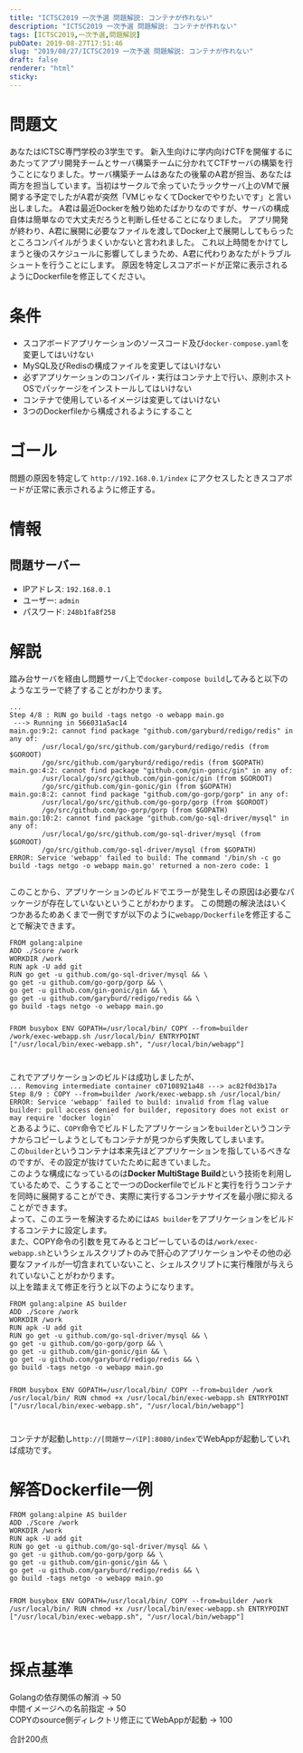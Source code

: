```yaml
---
title: "ICTSC2019 一次予選 問題解説: コンテナが作れない"
description: "ICTSC2019 一次予選 問題解説: コンテナが作れない"
tags: [ICTSC2019,一次予選,問題解説]
pubDate: 2019-08-27T17:51:46
slug: "2019/08/27/ICTSC2019 一次予選 問題解説: コンテナが作れない"
draft: false
renderer: "html"
sticky: 
---
```



<h1>問題文</h1>
<p>あなたはICTSC専門学校の3学生です。
新入生向けに学内向けCTFを開催するにあたってアプリ開発チームとサーバ構築チームに分かれてCTFサーバの構築を行うことになりました。サーバ構築チームはあなたの後輩のA君が担当、あなたは両方を担当しています。当初はサークルで余っていたラックサーバ上のVMで展開する予定でしたがA君が突然「VMじゃなくてDockerでやりたいです」と言い出しました。
A君は最近Dockerを触り始めたばかりなのですが、サーバの構成自体は簡単なので大丈夫だろうと判断し任せることになりました。
アプリ開発が終わり、A君に展開に必要なファイルを渡してDocker上で展開ししてもらったところコンパイルがうまくいかないと言われました。
これ以上時間をかけてしまうと後のスケジュールに影響してしまうため、A君に代わりあなたがトラブルシュートを行うことにします。
原因を特定しスコアボードが正常に表示されるようにDockerfileを修正してください。</p>
<h1>条件</h1>
<ul>
<li>スコアボードアプリケーションのソースコード及び<code>docker-compose.yaml</code>を変更してはいけない</li>
<li>MySQL及びRedisの構成ファイルを変更してはいけない</li>
<li>必ずアプリケーションのコンパイル・実行はコンテナ上で行い、原則ホストOSでパッケージをインストールしてはいけない</li>
<li>コンテナで使用しているイメージは変更してはいけない</li>
<li>3つのDockerfileから構成されるようにすること</li>
</ul>
<h1>ゴール</h1>
<p>問題の原因を特定して <code>http://192.168.0.1/index</code> にアクセスしたときスコアボードが正常に表示されるように修正する。</p>
<h1>情報</h1>
<h2>問題サーバー</h2>
<ul>
<li>IPアドレス: <code>192.168.0.1</code></li>
<li>ユーザー: <code>admin</code></li>
<li>パスワード: <code>248b1fa8f258</code></li>
</ul>
<h1>解説</h1>
<p>踏み台サーバを経由し問題サーバ上で<code>docker-compose build</code>してみると以下のようなエラーで終了することがわかります。</p>
<pre class="hljs"><code><div>...
Step 4/8 : RUN go build -tags netgo -o webapp main.go
 ---&gt; Running in 566031a5ac14
main.go:9:2: cannot find package "github.com/garyburd/redigo/redis" in any of:
        /usr/local/go/src/github.com/garyburd/redigo/redis (from $GOROOT)
        /go/src/github.com/garyburd/redigo/redis (from $GOPATH)
main.go:4:2: cannot find package "github.com/gin-gonic/gin" in any of:
        /usr/local/go/src/github.com/gin-gonic/gin (from $GOROOT)
        /go/src/github.com/gin-gonic/gin (from $GOPATH)
main.go:8:2: cannot find package "github.com/go-gorp/gorp" in any of:
        /usr/local/go/src/github.com/go-gorp/gorp (from $GOROOT)
        /go/src/github.com/go-gorp/gorp (from $GOPATH)
main.go:10:2: cannot find package "github.com/go-sql-driver/mysql" in any of:
        /usr/local/go/src/github.com/go-sql-driver/mysql (from $GOROOT)
        /go/src/github.com/go-sql-driver/mysql (from $GOPATH)
ERROR: Service 'webapp' failed to build: The command '/bin/sh -c go build -tags netgo -o webapp main.go' returned a non-zero code: 1

</div></code></pre>
<p>このことから、アプリケーションのビルドでエラーが発生しその原因は必要なパッケージが存在していないということがわかります。
この問題の解決法はいくつかあるためあくまで一例ですが以下のように<code>webapp/Dockerfile</code>を修正することで解決できます。</p>
<pre class="hljs"><code><div>FROM golang:alpine
ADD ./Score /work
WORKDIR /work
RUN apk -U add git
RUN go get -u github.com/go-sql-driver/mysql &amp;&amp; \
go get -u github.com/go-gorp/gorp &amp;&amp; \
go get -u github.com/gin-gonic/gin &amp;&amp; \
go get -u github.com/garyburd/redigo/redis &amp;&amp; \
go build -tags netgo -o webapp main.go

FROM busybox
ENV GOPATH=/usr/local/bin/
COPY --from=builder /work/exec-webapp.sh /usr/local/bin/
ENTRYPOINT ["/usr/local/bin/exec-webapp.sh", "/usr/local/bin/webapp"]
</div></code></pre>
<p>これでアプリケーションのビルドは成功しましたが、<br>
<code>... Removing intermediate container c07108921a48 ---&gt; ac82f0d3b17a Step 8/9 : COPY --from=builder /work/exec-webapp.sh /usr/local/bin/ ERROR: Service 'webapp' failed to build: invalid from flag value builder: pull access denied for builder, repository does not exist or may require 'docker login`</code><br>
とあるように、<code>COPY</code>命令でビルドしたアプリケーションを<code>builder</code>というコンテナからコピーしようとしてもコンテナが見つからず失敗してしまいます。<br>
この<code>builder</code>というコンテナは本来先ほどアプリケーションを指しているべきなのですが、その設定が抜けていたために起きていました。<br>
このような構成になっているのは<strong>Docker MultiStage Build</strong>という技術を利用しているためで、こうすることで一つのDockerfileでビルドと実行を行うコンテナを同時に展開することができ、実際に実行するコンテナサイズを最小限に抑えることができます。<br>
よって、このエラーを解決するためには<code>AS builder</code>をアプリケーションをビルドするコンテナに設定します。<br>
また、COPY命令の引数を見てみるとコピーしているのは<code>/work/exec-webapp.sh</code>というシェルスクリプトのみで肝心のアプリケーションやその他の必要なファイルが一切含まれていないこと、シェルスクリプトに実行権限が与えられていないことがわかります。<br>
以上を踏まえて修正を行うと以下のようになります。</p>
<pre class="hljs"><code><div>FROM golang:alpine AS builder
ADD ./Score /work
WORKDIR /work
RUN apk -U add git
RUN go get -u github.com/go-sql-driver/mysql &amp;&amp; \
go get -u github.com/go-gorp/gorp &amp;&amp; \
go get -u github.com/gin-gonic/gin &amp;&amp; \
go get -u github.com/garyburd/redigo/redis &amp;&amp; \
go build -tags netgo -o webapp main.go

FROM busybox
ENV GOPATH=/usr/local/bin/
COPY --from=builder /work /usr/local/bin/
RUN chmod +x /usr/local/bin/exec-webapp.sh
ENTRYPOINT ["/usr/local/bin/exec-webapp.sh", "/usr/local/bin/webapp"]
</div></code></pre>
<p>コンテナが起動し<code>http://[問題サーバIP]:8080/index</code>でWebAppが起動していれば成功です。</p>
<h1>解答Dockerfile一例</h1>
<pre class="hljs"><code><div>FROM golang:alpine AS builder
ADD ./Score /work
WORKDIR /work
RUN apk -U add git
RUN go get -u github.com/go-sql-driver/mysql &amp;&amp; \
go get -u github.com/go-gorp/gorp &amp;&amp; \
go get -u github.com/gin-gonic/gin &amp;&amp; \
go get -u github.com/garyburd/redigo/redis &amp;&amp; \
go build -tags netgo -o webapp main.go

FROM busybox
ENV GOPATH=/usr/local/bin/
COPY --from=builder /work /usr/local/bin/
RUN chmod +x /usr/local/bin/exec-webapp.sh
ENTRYPOINT ["/usr/local/bin/exec-webapp.sh", "/usr/local/bin/webapp"]
</div></code></pre>
<h1>採点基準</h1>
<p>Golangの依存関係の解消 -&gt; 50<br>
中間イメージへの名前指定 -&gt; 50<br>
COPYのsource側ディレクトリ修正にてWebAppが起動 -&gt; 100</p>
<p>合計200点</p>

